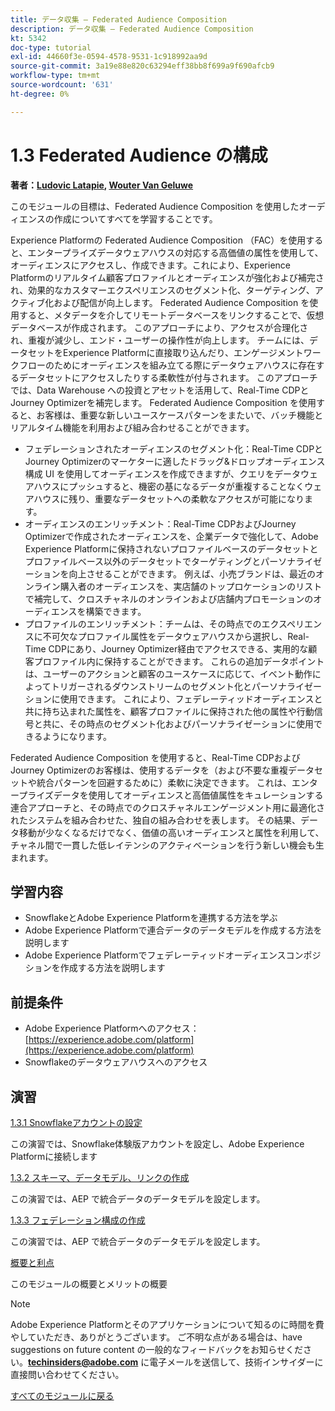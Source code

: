 ```yaml
---
title: データ収集 – Federated Audience Composition
description: データ収集 – Federated Audience Composition
kt: 5342
doc-type: tutorial
exl-id: 44660f3e-0594-4578-9531-1c918992aa9d
source-git-commit: 3a19e88e820c63294eff38bb8f699a9f690afcb9
workflow-type: tm+mt
source-wordcount: '631'
ht-degree: 0%

---
```


# 1.3 Federated Audience の構成

**著者：[Ludovic Latapie](https://www.linkedin.com/in/ludoviclatapie/), [Wouter Van Geluwe](https://www.linkedin.com/in/woutervangeluwe/)**

このモジュールの目標は、Federated Audience Composition を使用したオーディエンスの作成についてすべてを学習することです。

Experience Platformの Federated Audience Composition （FAC）を使用すると、エンタープライズデータウェアハウスの対応する高価値の属性を使用して、オーディエンスにアクセスし、作成できます。これにより、Experience Platformのリアルタイム顧客プロファイルとオーディエンスが強化および補完され、効果的なカスタマーエクスペリエンスのセグメント化、ターゲティング、アクティブ化および配信が向上します。 Federated Audience Composition を使用すると、メタデータを介してリモートデータベースをリンクすることで、仮想データベースが作成されます。 このアプローチにより、アクセスが合理化され、重複が減少し、エンド・ユーザーの操作性が向上します。 チームには、データセットをExperience Platformに直接取り込んだり、エンゲージメントワークフローのためにオーディエンスを組み立てる際にデータウェアハウスに存在するデータセットにアクセスしたりする柔軟性が付与されます。 このアプローチでは、Data Warehouse への投資とアセットを活用して、Real-Time CDPとJourney Optimizerを補完します。 Federated Audience Composition を使用すると、お客様は、重要な新しいユースケースパターンをまたいで、バッチ機能とリアルタイム機能を利用および組み合わせることができます。

- フェデレーションされたオーディエンスのセグメント化：Real-Time CDPとJourney Optimizerのマーケターに適したドラッグ&amp;ドロップオーディエンス構成 UI を使用してオーディエンスを作成できますが、クエリをデータウェアハウスにプッシュすると、機密の基になるデータが重複することなくウェアハウスに残り、重要なデータセットへの柔軟なアクセスが可能になります。
- オーディエンスのエンリッチメント：Real-Time CDPおよびJourney Optimizerで作成されたオーディエンスを、企業データで強化して、Adobe Experience Platformに保持されないプロファイルベースのデータセットとプロファイルベース以外のデータセットでターゲティングとパーソナライゼーションを向上させることができます。 例えば、小売ブランドは、最近のオンライン購入者のオーディエンスを、実店舗のトップロケーションのリストで補完して、クロスチャネルのオンラインおよび店舗内プロモーションのオーディエンスを構築できます。
- プロファイルのエンリッチメント：チームは、その時点でのエクスペリエンスに不可欠なプロファイル属性をデータウェアハウスから選択し、Real-Time CDPにあり、Journey Optimizer経由でアクセスできる、実用的な顧客プロファイル内に保持することができます。 これらの追加データポイントは、ユーザーのアクションと顧客のユースケースに応じて、イベント動作によってトリガーされるダウンストリームのセグメント化とパーソナライゼーションに使用できます。 これにより、フェデレーティッドオーディエンスと共に持ち込まれた属性を、顧客プロファイルに保持された他の属性や行動信号と共に、その時点のセグメント化およびパーソナライゼーションに使用できるようになります。

Federated Audience Composition を使用すると、Real-Time CDPおよびJourney Optimizerのお客様は、使用するデータを（および不要な重複データセットや統合パターンを回避するために）柔軟に決定できます。 これは、エンタープライズデータを使用してオーディエンスと高価値属性をキュレーションする連合アプローチと、その時点でのクロスチャネルエンゲージメント用に最適化されたシステムを組み合わせた、独自の組み合わせを表します。 その結果、データ移動が少なくなるだけでなく、価値の高いオーディエンスと属性を利用して、チャネル間で一貫した低レイテンシのアクティベーションを行う新しい機会も生まれます。

## 学習内容

- SnowflakeとAdobe Experience Platformを連携する方法を学ぶ
- Adobe Experience Platformで連合データのデータモデルを作成する方法を説明します
- Adobe Experience Platformでフェデレーティッドオーディエンスコンポジションを作成する方法を説明します

## 前提条件

- Adobe Experience Platformへのアクセス：[https://experience.adobe.com/platform](https://experience.adobe.com/platform)
- Snowflakeのデータウェアハウスへのアクセス

## 演習

[1.3.1 Snowflakeアカウントの設定](./ex1.md)

この演習では、Snowflake体験版アカウントを設定し、Adobe Experience Platformに接続します

[1.3.2 スキーマ、データモデル、リンクの作成](./ex2.md)

この演習では、AEP で統合データのデータモデルを設定します。

[1.3.3 フェデレーション構成の作成](./ex3.md)

この演習では、AEP で統合データのデータモデルを設定します。

[概要と利点](./summary.md)

このモジュールの概要とメリットの概要

>[!NOTE]
>
>Adobe Experience Platformとそのアプリケーションについて知るのに時間を費やしていただき、ありがとうございます。 ご不明な点がある場合は、have suggestions on future content の一般的なフィードバックをお知らせください。**techinsiders@adobe.com** に電子メールを送信して、技術インサイダーに直接問い合わせてください。

[すべてのモジュールに戻る](../../../overview.md)
